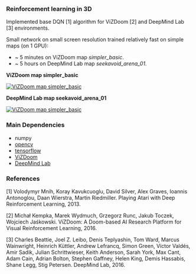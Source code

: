 ### Reinforcement learning in 3D
Implemented base DQN [1] algorithm for ViZDoom [2] and DeepMind Lab [3] environments.

Small network on small screen resolution trained relatively fast on simple maps (on 1 GPU):
* ~ 5 minutes on ViZDoom map *simpler_basic*.
* ~ 5 hours on DeepMind Lab map *seekavoid_arena_01*.

**ViZDoom map simpler_basic**

[![ViZDoom map simpler_basic](http://i.imgur.com/zInpPnW.png)](https://youtu.be/mgY-G8rl9O4)

**DeepMind Lab map seekavoid_arena_01**

[![ViZDoom map simpler_basic](http://i.imgur.com/nDLoaNW.png)](https://youtu.be/G41s4FQPIX4)


### Main Dependencies

* numpy
* [opencv](https://github.com/opencv/opencv)
* [tensorflow](https://github.com/tensorflow/tensorflow)
* [ViZDoom](https://github.com/mwydmuch/ViZDoom)
* [DeepMind Lab](https://github.com/deepmind/lab)


### References
[1] Volodymyr Mnih, Koray Kavukcuoglu, David Silver, Alex Graves, Ioannis Antonoglou, Daan Wierstra, Martin Riedmiller. Playing Atari with Deep Reinforcement Learning, 2013.

[2] Michał Kempka, Marek Wydmuch, Grzegorz Runc, Jakub Toczek, Wojciech Jaśkowski. ViZDoom: A Doom-based AI Research Platform for Visual Reinforcement Learning, 2016.

[3] Charles Beattie, Joel Z. Leibo, Denis Teplyashin, Tom Ward, Marcus Wainwright, Heinrich Küttler, Andrew Lefrancq, Simon Green, Víctor Valdés, Amir Sadik, Julian Schrittwieser, Keith Anderson, Sarah York, Max Cant, Adam Cain, Adrian Bolton, Stephen Gaffney, Helen King, Demis Hassabis, Shane Legg, Stig Petersen. DeepMind Lab, 2016.

